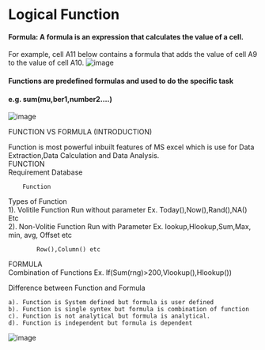 # Logical Function
#### Formula: A formula is an expression that calculates the value of a cell.
For example, cell A11 below contains a formula that adds the value 
of cell A9 to the value of cell A10.
![image](https://github.com/Peacock333/Excel/assets/142161753/c53848d2-f1ac-4fac-88c6-6bfd6979f951)
#### Functions are predefined formulas and used to do the specific task 				
#### e.g. sum(mu,ber1,number2….)				
![image](https://github.com/Peacock333/Excel/assets/142161753/d47661f6-8047-4680-8df8-f49915122157)
						
FUNCTION VS FORMULA (INTRODUCTION)						
						
						
						
Function is most powerful inbuilt features of MS excel which is use for Data Extraction,Data Calculation and Data Analysis.						
		FUNCTION				
Requirement			Database			
						
						
						
						
		Function				
						
						
						
						
						
						
						
						
						
Types of Function						
	1). Volitile Function	Run without parameter	Ex. Today(),Now(),Rand(),NA() Etc			
	2). Non-Volitie Function	Run with Parameter	Ex. lookup,Hlookup,Sum,Max, min,  avg,  Offset etc			
						
			Row(),Column() etc			
						
						
FORMULA						
	Combination of Functions		Ex. If(Sum(rng)>200,Vlookup(),Hlookup())			
						
						
						
Difference between Function and Formula						
						
	a). Function is System defined but formula is user defined					
	b). Function is single syntex but formula is combination of function					
	c). Function is not analytical but formula is analytical.					
	d). Function is independent but formula is dependent					
![image](https://github.com/Peacock333/Excel/assets/142161753/0e5021cd-eb54-4386-a07d-138fc80e8ac1)




